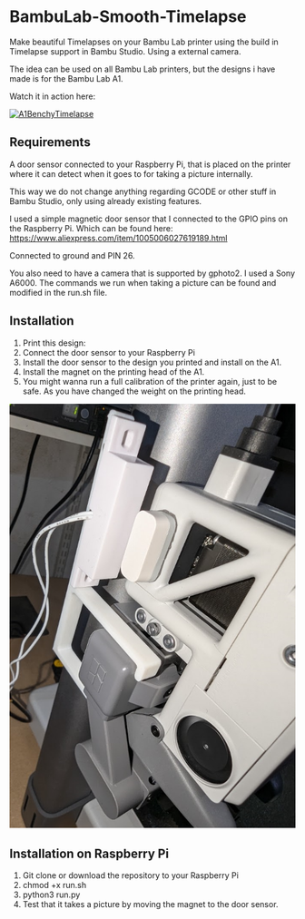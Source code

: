 # BambuLab-Smooth-Timelapse
Make beautiful Timelapses on your Bambu Lab printer using the build in Timelapse support in Bambu Studio. Using a external camera.

The idea can be used on all Bambu Lab printers, but the designs i have made is for the Bambu Lab A1.

Watch it in action here:

[![A1BenchyTimelapse](https://img.youtube.com/vi/zzbIBHHvKSc/0.jpg)](https://www.youtube.com/watch?v=zzbIBHHvKSc)

## Requirements
A door sensor connected to your Raspberry Pi, that is placed on the printer where it can detect when it goes to for taking a picture internally. 

This way we do not change anything regarding GCODE or other stuff in Bambu Studio, only using already existing features.

I used a simple magnetic door sensor that I connected to the GPIO pins on the Raspberry Pi. Which can be found here: https://www.aliexpress.com/item/1005006027619189.html

Connected to ground and PIN 26.

You also need to have a camera that is supported by gphoto2. I used a Sony A6000. The commands we run when taking a picture can be found and modified in the run.sh file.

## Installation
1. Print this design: 
2. Connect the door sensor to your Raspberry Pi
3. Install the door sensor to the design you printed and install on the A1.
4. Install the magnet on the printing head of the A1.
5. You might wanna run a full calibration of the printer again, just to be safe. As you have changed the weight on the printing head.

![A1 Door Sensor](pictures/A1-DoorSensor.png)

## Installation on Raspberry Pi
1. Git clone or download the repository to your Raspberry Pi
2. chmod +x run.sh
3. python3 run.py
4. Test that it takes a picture by moving the magnet to the door sensor.